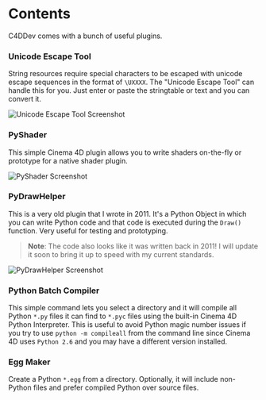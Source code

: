 # Contents

C4DDev comes with a bunch of useful plugins.

### Unicode Escape Tool

String resources require special characters to be escaped with unicode
escape sequences in the format of `\UXXXX`. The "Unicode Escape Tool"
can handle this for you. Just enter or paste the stringtable or text
and you can convert it.

![Unicode Escape Tool Screenshot](https://i.imgur.com/Phon0PT.png)

### PyShader

This simple Cinema 4D plugin allows you to write shaders on-the-fly or
prototype for a native shader plugin.

![PyShader Screenshot](http://i.imgur.com/3NKksrW.png)

### PyDrawHelper

This is a very old plugin that I wrote in 2011. It's a Python Object in which you can
write Python code and that code is executed during the `Draw()` function. Very useful
for testing and prototyping.

> __Note__: The code also looks like it was written back in 2011! I will update it
> soon to bring it up to speed with my current standards.

![PyDrawHelper Screenshot](https://i.imgur.com/xyY4btk.png)

### Python Batch Compiler

This simple command lets you select a directory and it will compile all
Python `*.py` files it can find to `*.pyc` files using the built-in
Cinema 4D Python Interpreter. This is useful to avoid Python magic
number issues if you try to use `python -m compileall` from the command
line since Cinema 4D uses `Python 2.6` and you may have a different
version installed.

### Egg Maker

Create a Python `*.egg` from a directory. Optionally, it will include
non-Python files and prefer compiled Python over source files.
